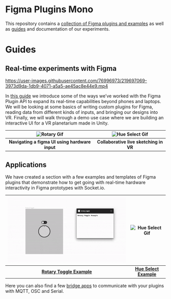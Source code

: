 # Figma Plugins Mono

This repository contains a [collection of Figma plugins and examples](applications/) as well as [guides](guides/) and documentation of our experiments.

# Guides 

## Real-time experiments with Figma

https://user-images.githubusercontent.com/76996973/219697069-3973d9da-1db9-4071-a5a5-ae45ac8e44e9.mp4

In [this guide](guides/real-time_experiments/README.md) we introduce some of the ways we’ve worked with the Figma Plugin API to expand its real-time capabilities beyond phones and laptops. We will be looking at some basics of writing custom plugins for Figma, reading data from different kinds of inputs, and bringing our designs into VR. Finally, we will walk through a demo use case where we are building an interactive UI for a VR planetarium made in Unity.

| ![Rotary Gif](/guides/real-time_experiments/assets/vr_planetarium_nav.gif?raw=true) | ![Hue Select Gif](/guides/real-time_experiments/assets/figma_live_edit.gif?raw=true) |
|:--:|:--:|
|  **Navigating a figma UI using hardware input** | **Collaborative live sketching in VR** |





## Applications

We have created a section with a few examples and templates of Figma plugins that demonstrate how to get going with real-time hardware interactivity in Figma prototypes with Socket.io.

| ![Rotary Gif](/applications/assets/rotary_toggle.gif?raw=true) | ![Hue Select Gif](/applications/assets/hue_select.gif?raw=true) |
|:--:|:--:|
|  **[Rotary Toggle Example](/applications/figma_plugin_examples/rotary_toggle_example/)** | **[Hue Select Example](/applications/figma_plugin_examples/)** |

Here you can also find a few [bridge apps](/applications/bridge_apps/) to communicate with your plugins with MQTT, OSC and Serial.
